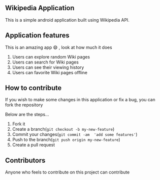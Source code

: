 ## Wikipedia Application
This is a simple android application built using Wikipedia API.

## Application features

This is an amazing app :smile: , look at how much it does
  1. Users can explore random Wiki pages
  2. Users can search for Wiki pages
  3. Users can see their viewing history
  4. Users can favorite Wiki pages offline

## How to contribute
If you wish to make some changes in this application or fix a bug, you can fork the repository

Below are the steps...
 1. Fork it
 2. Create a branch(`git checkout -b my-new-feature`)
 3. Commit your changes(`git commit -am  'add some features'`)
 4. Push to the branch(`git push origin my-new-feature`)
 5. Create a pull request

## Contributors
Anyone who feels to contribute on this project can contribute